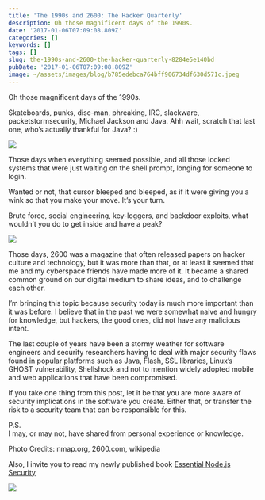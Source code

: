 ```yaml
---
title: 'The 1990s and 2600: The Hacker Quarterly'
description: Oh those magnificent days of the 1990s.
date: '2017-01-06T07:09:08.809Z'
categories: []
keywords: []
tags: []
slug: the-1990s-and-2600-the-hacker-quarterly-8284e5e140bd
pubDate: '2017-01-06T07:09:08.809Z'
image: ~/assets/images/blog/b785edebca764bff906734df630d571c.jpeg
---
```


Oh those magnificent days of the 1990s.

Skateboards, punks, disc-man, phreaking, IRC, slackware, packetstormsecurity, Michael Jackson and Java. Ahh wait, scratch that last one, who’s actually thankful for Java? :)

![](/images/blog/0__GYmpXHjEXiMsrEi8.jpg)

Those days when everything seemed possible, and all those locked systems that were just waiting on the shell prompt, longing for someone to login.

Wanted or not, that cursor bleeped and bleeped, as if it were giving you a wink so that you make your move. It’s your turn.

Brute force, social engineering, key-loggers, and backdoor exploits, what wouldn’t you do to get inside and have a peak?

![](/images/blog/0__fbwzAkHRs5DpifQX.gif)

Those days, 2600 was a magazine that often released papers on hacker culture and technology, but it was more than that, or at least it seemed that me and my cyberspace friends have made more of it. It became a shared common ground on our digital medium to share ideas, and to challenge each other.

I’m bringing this topic because security today is much more important than it was before. I believe that in the past we were somewhat naive and hungry for knowledge, but hackers, the good ones, did not have any malicious intent.

The last couple of years have been a stormy weather for software engineers and security researchers having to deal with major security flaws found in popular platforms such as Java, Flash, SSL libraries, Linux’s GHOST vulnerability, Shellshock and not to mention widely adopted mobile and web applications that have been compromised.

If you take one thing from this post, let it be that you are more aware of security implications in the software you create. Either that, or transfer the risk to a security team that can be responsible for this.

P.S.  
I may, or may not, have shared from personal experience or knowledge.

Photo Credits: nmap.org, 2600.com, wikipedia

Also, I invite you to read my newly published book [Essential Node.js Security](http://bit.ly/securenodejs)

![](/images/blog/1__1WPY7__gXrww5uoF0ZEF3BA.png)
